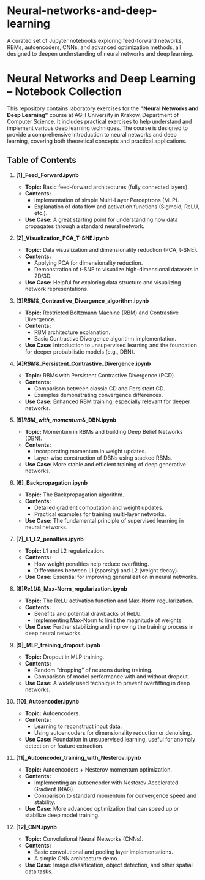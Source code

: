 # Neural-networks-and-deep-learning
A curated set of Jupyter notebooks exploring feed-forward networks, RBMs, autoencoders, CNNs, and advanced optimization methods, all designed to deepen understanding of neural networks and deep learning.

# Neural Networks and Deep Learning – Notebook Collection

This repository contains laboratory exercises for the **"Neural Networks and Deep Learning"** course at AGH University in Krakow, Department of Computer Science. It includes practical exercises to help understand and implement various deep learning techniques. The course is designed to provide a comprehensive introduction to neural networks and deep learning, covering both theoretical concepts and practical applications. 

## Table of Contents

1. **[1]_Feed_Forward.ipynb**  
   - **Topic:** Basic feed-forward architectures (fully connected layers).  
   - **Contents:**  
     - Implementation of simple Multi-Layer Perceptrons (MLP).  
     - Explanation of data flow and activation functions (Sigmoid, ReLU, etc.).  
   - **Use Case:** A great starting point for understanding how data propagates through a standard neural network.

2. **[2]_Visualization_PCA_T-SNE.ipynb**  
   - **Topic:** Data visualization and dimensionality reduction (PCA, t-SNE).  
   - **Contents:**  
     - Applying PCA for dimensionality reduction.  
     - Demonstration of t-SNE to visualize high-dimensional datasets in 2D/3D.  
   - **Use Case:** Helpful for exploring data structure and visualizing network representations.

3. **[3]_RBM_&_Contrastive_Divergence_algorithm.ipynb**  
   - **Topic:** Restricted Boltzmann Machine (RBM) and Contrastive Divergence.  
   - **Contents:**  
     - RBM architecture explanation.  
     - Basic Contrastive Divergence algorithm implementation.  
   - **Use Case:** Introduction to unsupervised learning and the foundation for deeper probabilistic models (e.g., DBN).

4. **[4]_RBM_&_Persistent_Contrastive_Divergence.ipynb**  
   - **Topic:** RBMs with Persistent Contrastive Divergence (PCD).  
   - **Contents:**  
     - Comparison between classic CD and Persistent CD.  
     - Examples demonstrating convergence differences.  
   - **Use Case:** Enhanced RBM training, especially relevant for deeper networks.

5. **[5]_RBM_with_momentum_&_DBN.ipynb**  
   - **Topic:** Momentum in RBMs and building Deep Belief Networks (DBN).  
   - **Contents:**  
     - Incorporating momentum in weight updates.  
     - Layer-wise construction of DBNs using stacked RBMs.  
   - **Use Case:** More stable and efficient training of deep generative networks.

6. **[6]_Backpropagation.ipynb**  
   - **Topic:** The Backpropagation algorithm.  
   - **Contents:**  
     - Detailed gradient computation and weight updates.  
     - Practical examples for training multi-layer networks.  
   - **Use Case:** The fundamental principle of supervised learning in neural networks.

7. **[7]_L1_L2_penalties.ipynb**  
   - **Topic:** L1 and L2 regularization.  
   - **Contents:**  
     - How weight penalties help reduce overfitting.  
     - Differences between L1 (sparsity) and L2 (weight decay).  
   - **Use Case:** Essential for improving generalization in neural networks.

8. **[8]_ReLU_&_Max-Norm_regularization.ipynb**  
   - **Topic:** The ReLU activation function and Max-Norm regularization.  
   - **Contents:**  
     - Benefits and potential drawbacks of ReLU.  
     - Implementing Max-Norm to limit the magnitude of weights.  
   - **Use Case:** Further stabilizing and improving the training process in deep neural networks.

9. **[9]_MLP_training_dropout.ipynb**  
   - **Topic:** Dropout in MLP training.  
   - **Contents:**  
     - Random “dropping” of neurons during training.  
     - Comparison of model performance with and without dropout.  
   - **Use Case:** A widely used technique to prevent overfitting in deep networks.

10. **[10]_Autoencoder.ipynb**  
    - **Topic:** Autoencoders.  
    - **Contents:**  
      - Learning to reconstruct input data.  
      - Using autoencoders for dimensionality reduction or denoising.  
    - **Use Case:** Foundation in unsupervised learning, useful for anomaly detection or feature extraction.

11. **[11]_Autoencoder_training_with_Nesterov.ipynb**  
    - **Topic:** Autoencoders + Nesterov momentum optimization.  
    - **Contents:**  
      - Implementing an autoencoder with Nesterov Accelerated Gradient (NAG).  
      - Comparison to standard momentum for convergence speed and stability.  
    - **Use Case:** More advanced optimization that can speed up or stabilize deep model training.

12. **[12]_CNN.ipynb**  
    - **Topic:** Convolutional Neural Networks (CNNs).  
    - **Contents:**  
      - Basic convolutional and pooling layer implementations.  
      - A simple CNN architecture demo.  
    - **Use Case:** Image classification, object detection, and other spatial data tasks.

